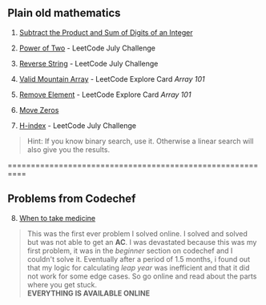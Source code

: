 ## Plain old mathematics

1. [Subtract the Product and Sum of Digits of an Integer](https://leetcode.com/problems/subtract-the-product-and-sum-of-digits-of-an-integer/)

2. [Power of Two](https://leetcode.com/problems/power-of-two/) - LeetCode July Challenge

3. [Reverse String](https://leetcode.com/problems/reverse-string/) - LeetCode July Challenge

4. [Valid Mountain Array](https://leetcode.com/problems/valid-mountain-array/) - LeetCode Explore Card *Array 101*

5. [Remove Element](https://leetcode.com/problems/remove-element/) - LeetCode Explore Card *Array 101*

6. [Move Zeros](https://leetcode.com/problems/move-zeroes/)

7. [H-index](https://leetcode.com/problems/h-index-ii/) - LeetCode July Challenge
> Hint:
> If you know binary search, use it.
> Otherwise a linear search will also give you the results.

==========================================================

## Problems from Codechef

8. [When to take medicine](https://www.codechef.com/problems/MEDIC)

> This was the first ever problem I solved online. I solved and solved but was not able to get an **AC**.
> I was devastated because this was my first problem, it was in the *beginner* section on codechef and I couldn't solve it.
> Eventually after a period of 1.5 months, i found out that my logic for calculating *leap year* was inefficient and that it did not work for some edge cases.
> So go online and read about the parts where you get stuck.  
> **EVERYTHING IS AVAILABLE ONLINE**